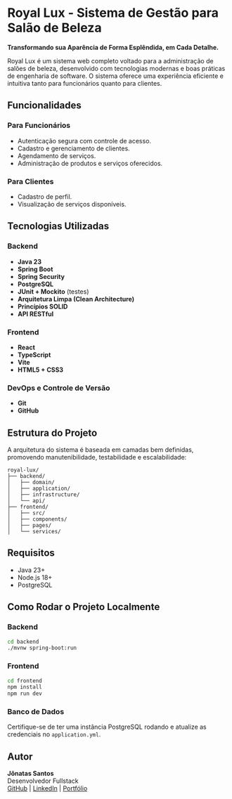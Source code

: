 # Royal Lux - Sistema de Gestão para Salão de Beleza

**Transformando sua Aparência de Forma Esplêndida, em Cada Detalhe.**

Royal Lux é um sistema web completo voltado para a administração de salões de beleza, desenvolvido com tecnologias modernas e boas práticas de engenharia de software. O sistema oferece uma experiência eficiente e intuitiva tanto para funcionários quanto para clientes.

## Funcionalidades

### Para Funcionários
- Autenticação segura com controle de acesso.
- Cadastro e gerenciamento de clientes.
- Agendamento de serviços.
- Administração de produtos e serviços oferecidos.

### Para Clientes
- Cadastro de perfil.
- Visualização de serviços disponíveis.

## Tecnologias Utilizadas

### Backend
- **Java 23**
- **Spring Boot**
- **Spring Security**
- **PostgreSQL**
- **JUnit + Mockito** (testes)
- **Arquitetura Limpa (Clean Architecture)**
- **Princípios SOLID**
- **API RESTful**

### Frontend
- **React**
- **TypeScript**
- **Vite**
- **HTML5 + CSS3**

### DevOps e Controle de Versão
- **Git**
- **GitHub**

## Estrutura do Projeto

A arquitetura do sistema é baseada em camadas bem definidas, promovendo manutenibilidade, testabilidade e escalabilidade:

```
royal-lux/
├── backend/
│   ├── domain/
│   ├── application/
│   ├── infrastructure/
│   └── api/
├── frontend/
│   ├── src/
│   ├── components/
│   ├── pages/
│   └── services/
```

## Requisitos

- Java 23+
- Node.js 18+
- PostgreSQL

## Como Rodar o Projeto Localmente

### Backend
```bash
cd backend
./mvnw spring-boot:run
```

### Frontend
```bash
cd frontend
npm install
npm run dev
```

### Banco de Dados
Certifique-se de ter uma instância PostgreSQL rodando e atualize as credenciais no `application.yml`.

## Autor

**Jônatas Santos**  
Desenvolvedor Fullstack  
[GitHub](https://github.com/santjonatas) | [LinkedIn](https://linkedin.com/in/santjonatas) | [Portfólio](https://santjonatas.github.io/jonatassantosdev)
